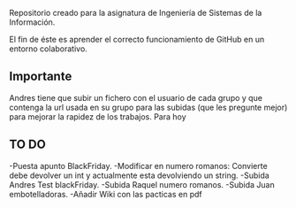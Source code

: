 Repositorio creado para la asignatura de Ingeniería de Sistemas de la Información.

El fin de éste es aprender el correcto funcionamiento de GitHub en un entorno colaborativo.

Importante
----------
Andres tiene que subir un fichero con el usuario de cada grupo y que contenga la url usada en su grupo para las subidas (que les pregunte mejor) para mejorar la rapidez de los trabajos. Para hoy 

TO DO
------
-Puesta apunto BlackFriday.
-Modificar en numero romanos: Convierte debe devolver un int y actualmente esta devolviendo un string.
-Subida Andres Test blackFriday.
-Subida Raquel numero romanos.
-Subida Juan embotelladoras.
-Añadir Wiki con las pacticas en pdf
